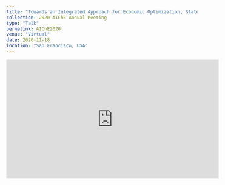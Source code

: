 ```yaml
---
title: "Towards an Integrated Approach for Economic Optimization, State Estimation, and Control of a Post-Combustion Carbon Capture Absorber Section"
collection: 2020 AIChE Annual Meeting
type: "Talk"
permalink: AIChE2020
venue: "Virtual"
date: 2020-11-18
location: "San Francisco, USA"
---
```

<iframe width="560" height="315" src="https://www.youtube.com/embed/a5VRMCafo7o" title="YouTube video player" frameborder="0" allow="accelerometer; autoplay; clipboard-write; encrypted-media; gyroscope; picture-in-picture" allowfullscreen></iframe>
